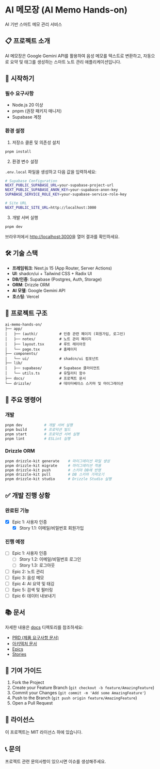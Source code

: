 # AI 메모장 (AI Memo Hands-on)

AI 기반 스마트 메모 관리 서비스

## 📋 프로젝트 소개

AI 메모장은 Google Gemini API를 활용하여 음성 메모를 텍스트로 변환하고, 자동으로 요약 및 태그를 생성하는 스마트 노트 관리 애플리케이션입니다.

## 🚀 시작하기

### 필수 요구사항

- Node.js 20 이상
- pnpm (권장 패키지 매니저)
- Supabase 계정

### 환경 설정

1. 저장소 클론 및 의존성 설치

```bash
pnpm install
```

2. 환경 변수 설정

`.env.local` 파일을 생성하고 다음 값을 입력하세요:

```bash
# Supabase Configuration
NEXT_PUBLIC_SUPABASE_URL=your-supabase-project-url
NEXT_PUBLIC_SUPABASE_ANON_KEY=your-supabase-anon-key
SUPABASE_SERVICE_ROLE_KEY=your-supabase-service-role-key

# Site URL
NEXT_PUBLIC_SITE_URL=http://localhost:3000
```

3. 개발 서버 실행

```bash
pnpm dev
```

브라우저에서 [http://localhost:3000](http://localhost:3000)을 열어 결과를 확인하세요.

## 🛠️ 기술 스택

- **프레임워크**: Next.js 15 (App Router, Server Actions)
- **UI**: shadcn/ui + Tailwind CSS + Radix UI
- **DB/인증**: Supabase (Postgres, Auth, Storage)
- **ORM**: Drizzle ORM
- **AI 모델**: Google Gemini API
- **호스팅**: Vercel

## 📁 프로젝트 구조

```
ai-memo-hands-on/
├── app/
│   ├── (auth)/          # 인증 관련 페이지 (회원가입, 로그인)
│   ├── notes/           # 노트 관리 페이지
│   ├── layout.tsx       # 루트 레이아웃
│   └── page.tsx         # 홈페이지
├── components/
│   └── ui/              # shadcn/ui 컴포넌트
├── lib/
│   ├── supabase/        # Supabase 클라이언트
│   └── utils.ts         # 유틸리티 함수
├── docs/                # 프로젝트 문서
└── drizzle/             # 데이터베이스 스키마 및 마이그레이션
```

## 🔧 주요 명령어

### 개발

```bash
pnpm dev          # 개발 서버 실행
pnpm build        # 프로덕션 빌드
pnpm start        # 프로덕션 서버 실행
pnpm lint         # ESLint 실행
```

### Drizzle ORM

```bash
pnpm drizzle-kit generate    # 마이그레이션 파일 생성
pnpm drizzle-kit migrate     # 마이그레이션 적용
pnpm drizzle-kit push        # 스키마 DB에 반영
pnpm drizzle-kit pull        # DB 스키마 가져오기
pnpm drizzle-kit studio      # Drizzle Studio 실행
```

## ✅ 개발 진행 상황

### 완료된 기능

- [x] Epic 1: 사용자 인증
  - [x] Story 1.1: 이메일/비밀번호 회원가입

### 진행 예정

- [ ] Epic 1: 사용자 인증
  - [ ] Story 1.2: 이메일/비밀번호 로그인
  - [ ] Story 1.3: 로그아웃
- [ ] Epic 2: 노트 관리
- [ ] Epic 3: 음성 메모
- [ ] Epic 4: AI 요약 및 태깅
- [ ] Epic 5: 검색 및 필터링
- [ ] Epic 6: 데이터 내보내기

## 📚 문서

자세한 내용은 [docs](./docs) 디렉토리를 참조하세요:

- [PRD (제품 요구사항 문서)](./docs/prd.md)
- [아키텍처 문서](./docs/architecture.md)
- [Epics](./docs/epics/)
- [Stories](./docs/stories/)

## 🤝 기여 가이드

1. Fork the Project
2. Create your Feature Branch (`git checkout -b feature/AmazingFeature`)
3. Commit your Changes (`git commit -m 'Add some AmazingFeature'`)
4. Push to the Branch (`git push origin feature/AmazingFeature`)
5. Open a Pull Request

## 📄 라이선스

이 프로젝트는 MIT 라이선스 하에 있습니다.

## 📞 문의

프로젝트 관련 문의사항이 있으시면 이슈를 생성해주세요.
